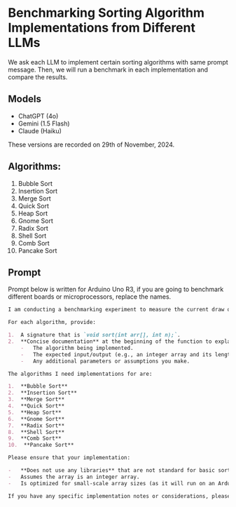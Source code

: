 # Benchmarking Sorting Algorithm Implementations from Different LLMs

We ask each LLM to implement certain sorting algorithms with same prompt message. Then, we will run a benchmark in each implementation and compare the results.

## Models

- ChatGPT (4o)
- Gemini (1.5 Flash)
- Claude (Haiku)

These versions are recorded on 29th of November, 2024.

## Algorithms:

1. Bubble Sort
2. Insertion Sort
3. Merge Sort
4. Quick Sort
5. Heap Sort
6. Gnome Sort
7. Radix Sort
8. Shell Sort
9. Comb Sort
10. Pancake Sort

## Prompt

Prompt below is written for Arduino Uno R3, if you are going to benchmark different boards or microprocessors, replace the names.

```markdown
I am conducting a benchmarking experiment to measure the current draw of an Arduino Uno R3 while running different sorting algorithms. I need your implementation of each of the following sorting algorithms, but **only the sorting function itself** (do not include Arduino setup, loop, or other unrelated code).

For each algorithm, provide:

1.  A signature that is `void sort(int arr[], int n);`.
2.  **Concise documentation** at the beginning of the function to explain:
    -   The algorithm being implemented.
    -   The expected input/output (e.g., an integer array and its length).
    -   Any additional parameters or assumptions you make.

The algorithms I need implementations for are:

1.  **Bubble Sort**
2.  **Insertion Sort**
3.  **Merge Sort**
4.  **Quick Sort**
5.  **Heap Sort**
6.  **Gnome Sort**
7.  **Radix Sort**
8.  **Shell Sort**
9.  **Comb Sort**
10.  **Pancake Sort**

Please ensure that your implementation:

-   **Does not use any libraries** that are not standard for basic sorting (e.g., no `std::sort` or other built-in sort functions).
-   Assumes the array is an integer array.
-   Is optimized for small-scale array sizes (as it will run on an Arduino).

If you have any specific implementation notes or considerations, please document them briefly. The primary goal is to get the sorting functions in an efficient and well-documented format.
```
